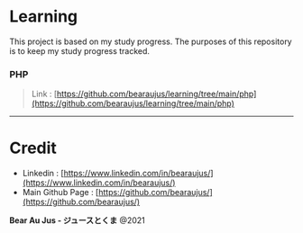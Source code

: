 # Learning
This project is based on my study progress. The purposes of this repository is to keep my study progress tracked.

### PHP
> Link : [https://github.com/bearaujus/learning/tree/main/php](https://github.com/bearaujus/learning/tree/main/php)
---

# Credit
+ Linkedin : [https://www.linkedin.com/in/bearaujus/](https://www.linkedin.com/in/bearaujus/)
+ Main Github Page : [https://github.com/bearaujus/](https://github.com/bearaujus/)

**Bear Au Jus - ジュースとくま** @2021
